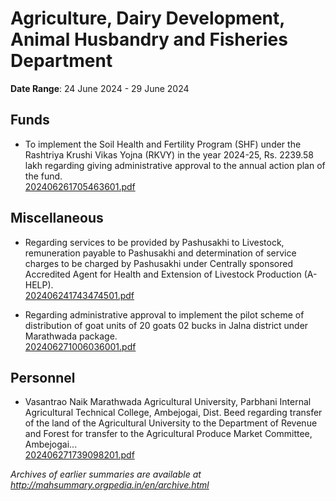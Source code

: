 # Agriculture, Dairy Development, Animal Husbandry and Fisheries Department

**Date Range**: 24 June 2024 - 29 June 2024


## Funds
- To implement the Soil Health and Fertility Program (SHF) under the Rashtriya Krushi Vikas Yojna (RKVY) in the year 2024-25, Rs. 2239.58 lakh regarding giving administrative approval to the annual action plan of the fund.\
  [202406261705463601.pdf](https://gr.maharashtra.gov.in/Site/Upload/Government%20Resolutions/English/202406261705463601.pdf)

## Miscellaneous
- Regarding services to be provided by Pashusakhi to Livestock,  remuneration payable to Pashusakhi and determination of service charges to be charged by Pashusakhi under Centrally sponsored Accredited Agent for Health and Extension of Livestock Production (A-HELP).\
  [202406241743474501.pdf](https://gr.maharashtra.gov.in/Site/Upload/Government%20Resolutions/English/202406241743474501.pdf)

- Regarding administrative approval to implement the pilot scheme of distribution of goat units of 20 goats  02 bucks in Jalna district under Marathwada package.\
  [202406271006036001.pdf](https://gr.maharashtra.gov.in/Site/Upload/Government%20Resolutions/English/202406271006036001.pdf)

## Personnel
- Vasantrao Naik Marathwada Agricultural University, Parbhani Internal Agricultural Technical College, Ambejogai, Dist. Beed regarding transfer of the land of the Agricultural University to the Department of Revenue and Forest for transfer to the Agricultural Produce Market Committee, Ambejogai...\
  [202406271739098201.pdf](https://gr.maharashtra.gov.in/Site/Upload/Government%20Resolutions/English/202406271739098201.pdf)


*Archives of earlier summaries are available at http://mahsummary.orgpedia.in/en/archive.html*
